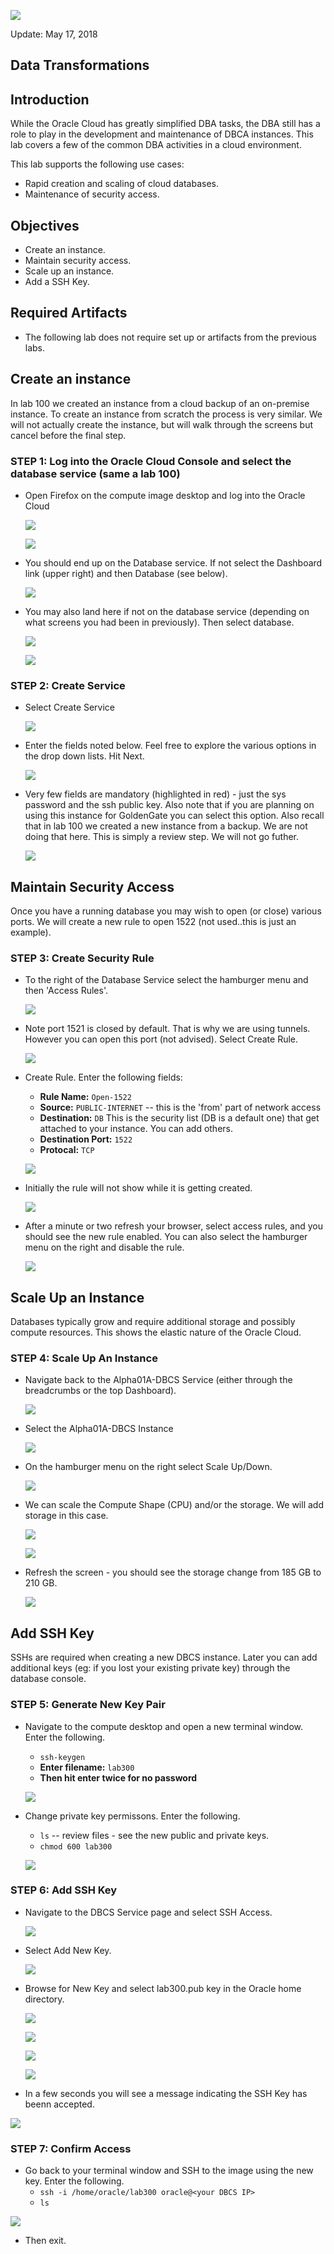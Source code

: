 ![](images/600/Lab600_image100.PNG)

Update: May 17, 2018

## Data Transformations
## Introduction

While the Oracle Cloud has greatly simplified DBA tasks, the DBA still has a role to play in the development and maintenance of DBCA instances.  This lab covers a few of the common DBA activities in a cloud environment.

This lab supports the following use cases:
-	Rapid creation and scaling of cloud databases.
-	Maintenance of security access.

## Objectives

-   Create an instance.
-   Maintain security access.
-   Scale up an instance.
-   Add a SSH Key.

## Required Artifacts

-   The following lab does not require set up or artifacts from the previous labs.

## Create an instance

In lab 100 we created an instance from a cloud backup of an on-premise instance.  To create an instance from scratch the process is very similar.  We will not actually create the instance, but will walk through the screens but cancel before the final step.

### **STEP 1**: Log into the Oracle Cloud Console and select the database service (same a lab 100)

-   Open Firefox on the compute image desktop and log into the Oracle Cloud

	![](images/300/image2.png)

	![](images/300/image3.png)

-   You should end up on the Database service.  If not select the Dashboard link (upper right) and then Database (see below). 

	![](images/300/image4.png)

-   You may also land here if not on the database service (depending on what screens you had been in previously).  Then select database.

	![](images/300/image5.png)

    ![](images/300/image6.png)

### **STEP 2**: Create Service

-   Select Create Service
 
 	![](images/300/image7.png)

-   Enter the fields noted below.  Feel free to explore the various options in the drop down lists.  Hit Next.

 	![](images/300/image8.png)

-   Very few fields are mandatory (highlighted in red) - just the sys password and the ssh public key. Also note that if you are planning on using this instance for GoldenGate you can select this option.  Also recall that in lab 100 we created a new instance from a backup.  We are not doing that here.  This is simply a review step.  We will not go futher. 

 	![](images/300/image9.png)
    
## Maintain Security Access

Once you have a running database you may wish to open (or close) various ports.  We will create a new rule to open 1522 (not used..this is just an example).

### **STEP 3**: Create Security Rule

-   To the right of the Database Service select the hamburger menu and then 'Access Rules'.

	![](images/300/image10.png)

-   Note port 1521 is closed by default.  That is why we are using tunnels.  However you can open this port (not advised).  Select Create Rule.

	![](images/300/image11.png)

-   Create Rule.  Enter the following fields:
    - **Rule Name:**  `Open-1522`
    - **Source:** `PUBLIC-INTERNET` -- this is the 'from' part of network access
    - **Destination:** `DB` This is the security list (DB is a default one) that get attached to your instance.  You can add others.
    - **Destination Port:** `1522`
    - **Protocal:** `TCP`

	![](images/300/image12.png)

-   Initially the rule will not show while it is getting created.

	![](images/300/image13.png)

-   After a minute or two refresh your browser, select access rules, and you should see the new rule enabled.  You can also select the hamburger menu on the right and disable the rule.

	![](images/300/image14.png)

## Scale Up an Instance

Databases typically grow and require additional storage and possibly compute resources.  This shows the elastic nature of the Oracle Cloud.

### **STEP 4**: Scale Up An Instance

-   Navigate back to the Alpha01A-DBCS Service (either through the breadcrumbs or the top Dashboard).

	![](images/300/image15.png)

-   Select the Alpha01A-DBCS Instance

	![](images/300/image16.png)

-   On the hamburger menu on the right select Scale Up/Down.

	![](images/300/image17.png)

-   We can scale the Compute Shape (CPU) and/or the storage.  We will add storage in this case.

	![](images/300/image18.png)

    ![](images/300/image19.png)

-   Refresh the screen - you should see the storage change from 185 GB to 210 GB.

    ![](images/300/image20.png)

## Add SSH Key

SSHs are required when creating a new DBCS instance.  Later you can add additional keys (eg: if you lost your existing private key) through the database console.

### **STEP 5**: Generate New Key Pair

-   Navigate to the compute desktop and open a new terminal window.  Enter the following.
    - `ssh-keygen`
    - **Enter filename:** `lab300`
    - **Then hit enter twice for no password**

    ![](images/300/image22.png)

-   Change private key permissons.  Enter the following.
    - `ls` -- review files - see the new public and private keys.
    - `chmod 600 lab300`

    ![](images/300/image23.png)

### **STEP 6**: Add SSH Key

-   Navigate to the DBCS Service page and select SSH Access.

    ![](images/300/image21.png)

-   Select Add New Key.

    ![](images/300/image24.png)

-   Browse for New Key and select lab300.pub key in the Oracle home directory.

    ![](images/300/image25.png)

    ![](images/300/image26.png)

    ![](images/300/image27.png)

    ![](images/300/image28.png)

-   In a few seconds you will see a message indicating the SSH Key has beenn accepted.

   ![](images/300/image29.png)

### **STEP 7**: Confirm Access

-   Go back to your terminal window and SSH to the image using the new key.  Enter the following.
    - `ssh -i /home/oracle/lab300 oracle@<your DBCS IP>`
    - `ls`

   ![](images/300/image30.png)

-   Then exit.

